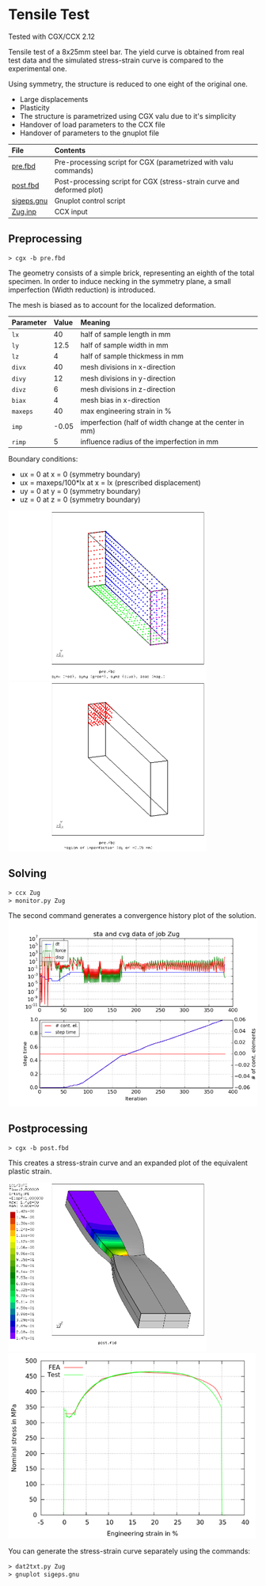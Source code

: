 # Tensile Test
Tested with CGX/CCX 2.12

Tensile test of a 8x25mm steel bar. The yield curve is obtained from real test data and the simulated stress-strain curve is compared to the experimental one.

Using symmetry, the structure is reduced to one eight of the original one.


+ Large displacements
+ Plasticity
+ The structure is parametrized using CGX valu due to it's simplicity
+ Handover of load parameters to the CCX file
+ Handover of parameters to the gnuplot file


| File     | Contents    |
| :------------- | :------------- |
| [pre.fbd](pre.fbd)     | Pre-processing script for CGX (parametrized with valu commands)     |
| [post.fbd](post.fbd) | Post-processing script for CGX (stress-strain curve and deformed plot) |
| [sigeps.gnu](sigeps.gnu) | Gnuplot control script |
| [Zug.inp](Zug.inp) | CCX input |

## Preprocessing

```
> cgx -b pre.fbd
```

The geometry consists of a simple brick, representing an eighth of the total specimen. In order to induce necking in the symmetry plane, a small imperfection (Width reduction) is introduced.

The mesh is biased as to account for the localized deformation.

| Parameter | Value | Meaning |
| :------------- |  :------------- | :------------- |
| `lx` | 40 | half of sample length in mm |
| `ly` | 12.5 | half of sample width in mm |
| `lz` | 4 | half of sample thickmess in mm |
| `divx` | 40 | mesh divisions in x-direction |
| `divy` | 12 | mesh divisions in y-direction |
| `divz` | 6 | mesh divisions in z-direction |
| `biax` | 4 | mesh bias in x-direction |
| `maxeps` | 40 | max engineering strain in % |
| `imp` | -0.05 | imperfection (half of width change at the center in mm)|
| `rimp` | 5 | influence radius of the imperfection in mm|

Boundary conditions:
* ux = 0 at x = 0 (symmetry boundary)
* ux = maxeps/100*lx at x = lx (prescribed displacement)
* uy = 0 at y = 0 (symmetry boundary)
* uz = 0 at z = 0 (symmetry boundary)

<img src="zug-geo.png" width="400"><img src="zug-imp.png" width="400">


## Solving

```
> ccx Zug
> monitor.py Zug
```
The second command generates a convergence history plot of the solution.
<img src="Zug.png" title="Convergence history">

## Postprocessing

```
> cgx -b post.fbd
```
This creates a stress-strain curve and an expanded plot of the equivalent plastic strain.

<img src="pe.png" width="400" title="Equivalent plastic strain"><img src="sigeps.png" width="500" title="Stress-strain curve">

You can generate the stress-strain curve separately using the commands:

```
> dat2txt.py Zug
> gnuplot sigeps.gnu
```
